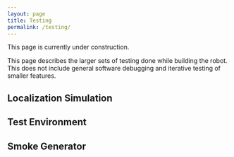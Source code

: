 ```yaml
---
layout: page
title: Testing
permalink: /testing/
---
```


This page is currently under construction.

This page describes the larger sets of testing done while building the robot. This does not include general software debugging and iterative testing of smaller features.

## Localization Simulation

## Test Environment

## Smoke Generator
